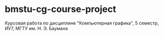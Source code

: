 # bmstu-cg-course-project
Курсовая работа по дисциплине "Компьютерная графика", 5 семестр, ИУ7, МГТУ им. Н. Э. Баумана
